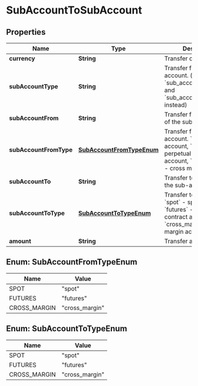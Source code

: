 
# SubAccountToSubAccount

## Properties

Name | Type | Description | Notes
------------ | ------------- | ------------- | -------------
**currency** | **String** | Transfer currency name | 
**subAccountType** | **String** | Transfer from the account. (deprecate, use &#x60;sub_account_from_type&#x60; and &#x60;sub_account_to_type&#x60; instead) |  [optional]
**subAccountFrom** | **String** | Transfer from the user id of the sub-account | 
**subAccountFromType** | [**SubAccountFromTypeEnum**](#SubAccountFromTypeEnum) | Transfer from the account.  &#x60;spot&#x60; - spot account, &#x60;futures&#x60; - perpetual contract account, &#x60;cross_margin&#x60; - cross margin account | 
**subAccountTo** | **String** | Transfer to the user id of the sub-account | 
**subAccountToType** | [**SubAccountToTypeEnum**](#SubAccountToTypeEnum) | Transfer to the account.  &#x60;spot&#x60; - spot account, &#x60;futures&#x60; - perpetual contract account, &#x60;cross_margin&#x60; - cross margin account | 
**amount** | **String** | Transfer amount | 

## Enum: SubAccountFromTypeEnum

Name | Value
---- | -----
SPOT | &quot;spot&quot;
FUTURES | &quot;futures&quot;
CROSS_MARGIN | &quot;cross_margin&quot;

## Enum: SubAccountToTypeEnum

Name | Value
---- | -----
SPOT | &quot;spot&quot;
FUTURES | &quot;futures&quot;
CROSS_MARGIN | &quot;cross_margin&quot;

